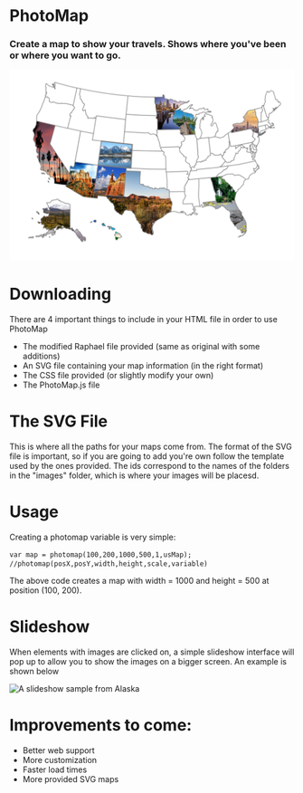 # PhotoMap
### Create a map to show your travels. Shows where you've been or where you want to go.

![A map of the US](screenshots/map.png)

# Downloading
There are 4 important things to include in your HTML file in order to use PhotoMap
- The modified Raphael file provided (same as original with some additions)
- An SVG file containing your map information (in the right format)
- The CSS file provided (or slightly modify your own)
- The PhotoMap.js file

# The SVG File
This is where all the paths for your maps come from. The format of the SVG file is important, so if you are going to add you're own follow the template used by the ones provided. The ids correspond to the names of the folders in the "images" folder, which is where your images will be placesd.

# Usage
Creating a photomap variable is very simple:
```
var map = photomap(100,200,1000,500,1,usMap);
//photomap(posX,posY,width,height,scale,variable)
```
The above code creates a map with width = 1000 and height = 500 at position (100, 200).

# Slideshow
When elements with images are clicked on, a simple slideshow interface will pop up to allow you to show the images on a bigger screen. An example is shown below

![A slideshow sample from Alaska](screenshots/slideshow.png)

# Improvements to come:
- Better web support
- More customization
- Faster load times
- More provided SVG maps

